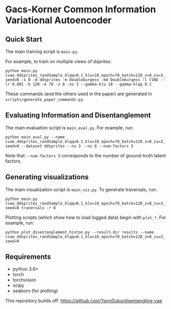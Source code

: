 # Gacs-Korner Common Information Variational Autoencoder

## Quick Start

The main training script is `main.py`.

For example, to train on multiple views of dsprites:

`python main.py cvae_ddsprites_randSample_klqq=0.1_klu=10_epoch=70_batch=128_z=8_zu=3_seed=0 -s 0 -d ddsprites -m Doubleburgess -md Doubleburgess -l CVAE --lr 0.001 -b 128 -e 70 -z 8 -zu 3 --gamma-klu 10 --gamma-klqq 0.1`

These commands (and the others used in the paper) are generated in `scripts/generate_paper_commands.py`.

## Evaluating Information and Disentanglement

The main evaluation script is `main_eval.py`. For example, run:

`python main_eval.py --name cvae_ddsprites_randSample_klqq=0.1_klu=10_epoch=70_batch=128_z=8_zu=3_seed=0 --dataset ddsprites --nu 3 --nz 8 --num-factors 5`

Note that `--num-factors 5` corresponds to the number of ground-truth latent factors.

## Generating visualizations

The main visualization script is `main_viz.py`. To generate traversals, run:

`python main.py cvae_ddsprites_randSample_klqq=0.1_klu=10_epoch=70_batch=128_z=8_zu=3_seed=0 traversals -r 8`

Plotting scripts (which show how to load logged data) begin with `plot_*`. For example, run:

`python plot_disentanglement_hinton.py --result-dir results --name  cvae_ddsprites_randSample_klqq=0.1_klu=10_epoch=70_batch=128_z=8_zu=3_seed=0`

## Requirements

- python 3.6+
- torch
- torchvision
- scipy
- seaborn (for plotting)

This repository builds off: https://github.com/YannDubs/disentangling-vae
